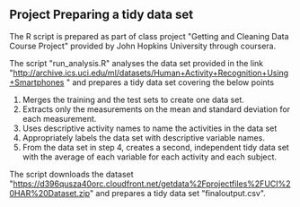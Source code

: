 ## Project Preparing a tidy data set

The R script is prepared as part of class project "Getting and Cleaning Data Course Project" provided by John Hopkins University through coursera.

The script "run_analysis.R" analyses the data set provided in the link "http://archive.ics.uci.edu/ml/datasets/Human+Activity+Recognition+Using+Smartphones " and prepares a tidy data set covering the below points

1. Merges the training and the test sets to create one data set.
2. Extracts only the measurements on the mean and standard deviation for each measurement. 
3. Uses descriptive activity names to name the activities in the data set
4. Appropriately labels the data set with descriptive variable names. 
5. From the data set in step 4, creates a second, independent tidy data set with the average of each variable for each activity and each subject.

The script downloads the dataset "https://d396qusza40orc.cloudfront.net/getdata%2Fprojectfiles%2FUCI%20HAR%20Dataset.zip" and prepares a tidy data set "finaloutput.csv".